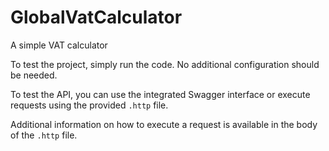 # GlobalVatCalculator
A simple VAT calculator

To test the project, simply run the code. No additional configuration should be needed.

To test the API, you can use the integrated Swagger interface or execute requests using the provided `.http` file.

Additional information on how to execute a request is available in the body of the `.http` file.